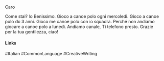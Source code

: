 Caro

Come stai? Io Benissimo. Gioco a canoe polo ogni mercoledì.  Gioco a canoe polo do 3 anni. Gioco me canoe polo con io squadra. Perché non andiamo giocare a canoe polo a lunedì. Andiamo canale, Ti telefono presto. Grazie per la tua gentilezza, ciao!

#### Links
#Italian #CommonLanguage #CreativeWriting